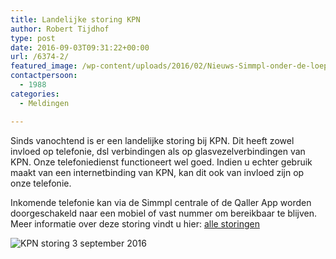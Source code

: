 ```yaml
---
title: Landelijke storing KPN
author: Robert Tijdhof
type: post
date: 2016-09-03T09:31:22+00:00
url: /6374-2/
featured_image: /wp-content/uploads/2016/02/Nieuws-Simmpl-onder-de-loep-200x76.png
contactpersoon:
  - 1988
categories:
  - Meldingen

---
```

Sinds vanochtend is er een landelijke storing bij KPN. Dit heeft zowel invloed op telefonie, dsl verbindingen als op glasvezelverbindingen van KPN. Onze telefoniedienst functioneert wel goed. Indien u echter gebruik maakt van een internetbinding van KPN, kan dit ook van invloed zijn op onze telefonie.
  
<!--more-->

Inkomende telefonie kan via de Simmpl centrale of de Qaller App worden doorgeschakeld naar een mobiel of vast nummer om bereikbaar te blijven.  
Meer informatie over deze storing vindt u hier: [alle storingen][1]

<img src="https://www.callvoiptelefonie.nl/wp-content/uploads/2016/09/KPN-storing-3-september-2016-300x220.png" alt="KPN storing 3 september 2016" class="alignnone size-medium" />

 [1]: http://allestoringen.nl/storing/kpn/nieuws/71092-storing-bij-kpn